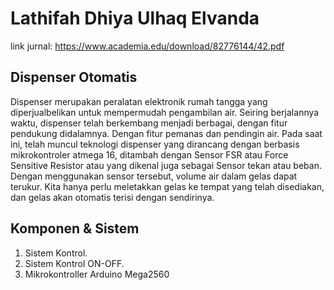 # Lathifah Dhiya Ulhaq Elvanda 
  link jurnal: https://www.academia.edu/download/82776144/42.pdf
  
## Dispenser Otomatis

  Dispenser merupakan peralatan elektronik rumah tangga yang diperjualbelikan untuk mempermudah pengambilan air. Seiring berjalannya waktu, dispenser telah berkembang menjadi berbagai, dengan fitur pendukung didalamnya. Dengan fitur pemanas dan pendingin air. Pada saat ini, telah muncul teknologi dispenser yang dirancang dengan berbasis mikrokontroler atmega 16, ditambah dengan Sensor FSR atau Force Sensitive Resistor atau yang dikenal juga sebagai Sensor tekan atau beban. Dengan menggunakan sensor tersebut, volume air dalam gelas dapat terukur. Kita hanya perlu meletakkan gelas ke tempat yang telah disediakan, dan gelas akan otomatis terisi dengan sendirinya.

## Komponen & Sistem
1. Sistem Kontrol.
2. Sistem Kontrol ON-OFF.
3. Mikrokontroller Arduino Mega2560
